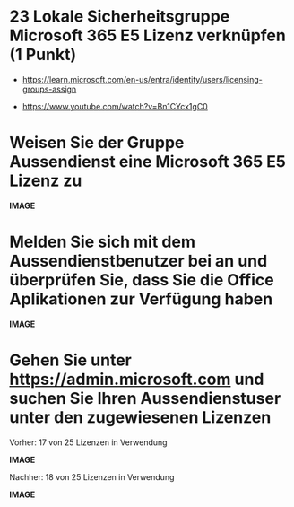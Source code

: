 # 23 Lokale Sicherheitsgruppe Microsoft 365 E5 Lizenz verknüpfen (1 Punkt)

- https://learn.microsoft.com/en-us/entra/identity/users/licensing-groups-assign

- https://www.youtube.com/watch?v=Bn1CYcx1gC0





# Weisen Sie der Gruppe Aussendienst eine Microsoft 365 E5 Lizenz zu 

**IMAGE**

# Melden Sie sich mit dem Aussendienstbenutzer bei   an und überprüfen Sie, dass Sie die Office Aplikationen zur Verfügung haben

**IMAGE**

# Gehen Sie unter https://admin.microsoft.com und suchen Sie Ihren Aussendienstuser unter den zugewiesenen Lizenzen

Vorher: 17 von 25 Lizenzen in Verwendung

**IMAGE**

Nachher: 18 von 25 Lizenzen in Verwendung

**IMAGE**